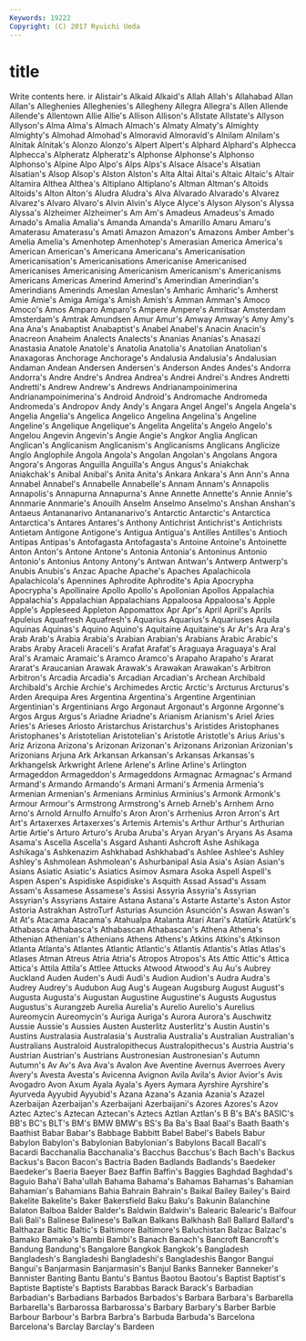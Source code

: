 ```yaml
---
Keywords: 19222 
Copyright: (C) 2017 Ryuichi Ueda
---
```


# title

Write contents here.
ir Alistair's Alkaid Alkaid's Allah Allah's Allahabad Allan Allan's Alleghenies
Alleghenies's Allegheny Allegra Allegra's Allen Allende Allende's Allentown Allie Allie's
Allison Allison's Allstate Allstate's Allyson Allyson's Alma Alma's Almach Almach's
Almaty Almaty's Almighty Almighty's Almohad Almohad's Almoravid Almoravid's Alnilam Alnilam's
Alnitak Alnitak's Alonzo Alonzo's Alpert Alpert's Alphard Alphard's Alphecca Alphecca's
Alpheratz Alpheratz's Alphonse Alphonse's Alphonso Alphonso's Alpine Alpo Alpo's Alps
Alps's Alsace Alsace's Alsatian Alsatian's Alsop Alsop's Alston Alston's Alta
Altai Altai's Altaic Altaic's Altair Altamira Althea Althea's Altiplano Altiplano's
Altman Altman's Altoids Altoids's Alton Alton's Aludra Aludra's Alva Alvarado
Alvarado's Alvarez Alvarez's Alvaro Alvaro's Alvin Alvin's Alyce Alyce's Alyson
Alyson's Alyssa Alyssa's Alzheimer Alzheimer's Am Am's Amadeus Amadeus's Amado
Amado's Amalia Amalia's Amanda Amanda's Amarillo Amaru Amaru's Amaterasu Amaterasu's
Amati Amazon Amazon's Amazons Amber Amber's Amelia Amelia's Amenhotep Amenhotep's
Amerasian America America's American American's Americana Americana's Americanisation Americanisation's Americanisations
Americanise Americanised Americanises Americanising Americanism Americanism's Americanisms Americans Americas Amerind
Amerind's Amerindian Amerindian's Amerindians Amerinds Ameslan Ameslan's Amharic Amharic's Amherst
Amie Amie's Amiga Amiga's Amish Amish's Amman Amman's Amoco Amoco's
Amos Amparo Amparo's Ampere Ampere's Amritsar Amsterdam Amsterdam's Amtrak Amundsen
Amur Amur's Amway Amway's Amy Amy's Ana Ana's Anabaptist Anabaptist's
Anabel Anabel's Anacin Anacin's Anacreon Anaheim Analects Analects's Ananias Ananias's
Anasazi Anastasia Anatole Anatole's Anatolia Anatolia's Anatolian Anatolian's Anaxagoras Anchorage
Anchorage's Andalusia Andalusia's Andalusian Andaman Andean Andersen Andersen's Anderson Andes
Andes's Andorra Andorra's Andre Andre's Andrea Andrea's Andrei Andrei's Andres
Andretti Andretti's Andrew Andrew's Andrews Andrianampoinimerina Andrianampoinimerina's Android Android's Andromache
Andromeda Andromeda's Andropov Andy Andy's Angara Angel Angel's Angela Angela's
Angelia Angelia's Angelica Angelico Angelina Angelina's Angeline Angeline's Angelique Angelique's
Angelita Angelita's Angelo Angelo's Angelou Angevin Angevin's Angie Angie's Angkor
Anglia Anglican Anglican's Anglicanism Anglicanism's Anglicanisms Anglicans Anglicize Anglo Anglophile
Angola Angola's Angolan Angolan's Angolans Angora Angora's Angoras Anguilla Anguilla's
Angus Angus's Aniakchak Aniakchak's Anibal Anibal's Anita Anita's Ankara Ankara's
Ann Ann's Anna Annabel Annabel's Annabelle Annabelle's Annam Annam's Annapolis
Annapolis's Annapurna Annapurna's Anne Annette Annette's Annie Annie's Annmarie Annmarie's
Anouilh Anselm Anselmo Anselmo's Anshan Anshan's Antaeus Antananarivo Antananarivo's Antarctic
Antarctic's Antarctica Antarctica's Antares Antares's Anthony Antichrist Antichrist's Antichrists Antietam
Antigone Antigone's Antigua Antigua's Antilles Antilles's Antioch Antipas Antipas's Antofagasta
Antofagasta's Antoine Antoine's Antoinette Anton Anton's Antone Antone's Antonia Antonia's
Antoninus Antonio Antonio's Antonius Antony Antony's Antwan Antwan's Antwerp Antwerp's
Anubis Anubis's Anzac Apache Apache's Apaches Apalachicola Apalachicola's Apennines Aphrodite
Aphrodite's Apia Apocrypha Apocrypha's Apollinaire Apollo Apollo's Apollonian Apollos Appalachia
Appalachia's Appalachian Appalachians Appaloosa Appaloosa's Apple Apple's Appleseed Appleton Appomattox
Apr Apr's April April's Aprils Apuleius Aquafresh Aquafresh's Aquarius Aquarius's
Aquariuses Aquila Aquinas Aquinas's Aquino Aquino's Aquitaine Aquitaine's Ar Ar's
Ara Ara's Arab Arab's Arabia Arabia's Arabian Arabian's Arabians Arabic
Arabic's Arabs Araby Araceli Araceli's Arafat Arafat's Araguaya Araguaya's Aral
Aral's Aramaic Aramaic's Aramco Aramco's Arapaho Arapaho's Ararat Ararat's Araucanian
Arawak Arawak's Arawakan Arawakan's Arbitron Arbitron's Arcadia Arcadia's Arcadian Arcadian's
Archean Archibald Archibald's Archie Archie's Archimedes Arctic Arctic's Arcturus Arcturus's
Arden Arequipa Ares Argentina Argentina's Argentine Argentinian Argentinian's Argentinians Argo
Argonaut Argonaut's Argonne Argonne's Argos Argus Argus's Ariadne Ariadne's Arianism
Arianism's Ariel Aries Aries's Arieses Ariosto Aristarchus Aristarchus's Aristides Aristophanes
Aristophanes's Aristotelian Aristotelian's Aristotle Aristotle's Arius Arius's Ariz Arizona Arizona's
Arizonan Arizonan's Arizonans Arizonian Arizonian's Arizonians Arjuna Ark Arkansan Arkansan's
Arkansas Arkansas's Arkhangelsk Arkwright Arlene Arlene's Arline Arline's Arlington Armageddon
Armageddon's Armageddons Armagnac Armagnac's Armand Armand's Armando Armando's Armani Armani's
Armenia Armenia's Armenian Armenian's Armenians Arminius Arminius's Armonk Armonk's Armour
Armour's Armstrong Armstrong's Arneb Arneb's Arnhem Arno Arno's Arnold Arnulfo
Arnulfo's Aron Aron's Arrhenius Arron Arron's Art Art's Artaxerxes Artaxerxes's
Artemis Artemis's Arthur Arthur's Arthurian Artie Artie's Arturo Arturo's Aruba
Aruba's Aryan Aryan's Aryans As Asama Asama's Ascella Ascella's Asgard
Ashanti Ashcroft Ashe Ashikaga Ashikaga's Ashkenazim Ashkhabad Ashkhabad's Ashlee Ashlee's
Ashley Ashley's Ashmolean Ashmolean's Ashurbanipal Asia Asia's Asian Asian's Asians
Asiatic Asiatic's Asiatics Asimov Asmara Asoka Aspell Aspell's Aspen Aspen's
Aspidiske Aspidiske's Asquith Assad Assad's Assam Assam's Assamese Assamese's Assisi
Assyria Assyria's Assyrian Assyrian's Assyrians Astaire Astana Astana's Astarte Astarte's
Aston Astor Astoria Astrakhan AstroTurf Asturias Asunción Asunción's Aswan Aswan's
At At's Atacama Atacama's Atahualpa Atalanta Atari Atari's Atatürk Atatürk's
Athabasca Athabasca's Athabascan Athabascan's Athena Athena's Athenian Athenian's Athenians Athens
Athens's Atkins Atkins's Atkinson Atlanta Atlanta's Atlantes Atlantic Atlantic's Atlantis
Atlantis's Atlas Atlas's Atlases Atman Atreus Atria Atria's Atropos Atropos's
Ats Attic Attic's Attica Attica's Attila Attila's Attlee Attucks Atwood
Atwood's Au Au's Aubrey Auckland Auden Auden's Audi Audi's Audion
Audion's Audra Audra's Audrey Audrey's Audubon Aug Aug's Augean Augsburg
August August's Augusta Augusta's Augustan Augustine Augustine's Augusts Augustus Augustus's
Aurangzeb Aurelia Aurelia's Aurelio Aurelio's Aurelius Aureomycin Aureomycin's Auriga Auriga's
Aurora Aurora's Auschwitz Aussie Aussie's Aussies Austen Austerlitz Austerlitz's Austin
Austin's Austins Australasia Australasia's Australia Australia's Australian Australian's Australians Australoid
Australopithecus Australopithecus's Austria Austria's Austrian Austrian's Austrians Austronesian Austronesian's Autumn
Autumn's Av Av's Ava Ava's Avalon Ave Aventine Avernus Averroes
Avery Avery's Avesta Avesta's Avicenna Avignon Avila Avila's Avior Avior's
Avis Avogadro Avon Axum Ayala Ayala's Ayers Aymara Ayrshire Ayrshire's
Ayurveda Ayyubid Ayyubid's Azana Azana's Azania Azania's Azazel Azerbaijan Azerbaijan's
Azerbaijani Azerbaijani's Azores Azores's Azov Aztec Aztec's Aztecan Aztecan's Aztecs
Aztlan Aztlan's B B's BA's BASIC's BB's BC's BLT's BM's
BMW BMW's BS's Ba Ba's Baal Baal's Baath Baath's Baathist
Babar Babar's Babbage Babbitt Babel Babel's Babels Babur Babylon Babylon's
Babylonian Babylonian's Babylons Bacall Bacall's Bacardi Bacchanalia Bacchanalia's Bacchus Bacchus's
Bach Bach's Backus Backus's Bacon Bacon's Bactria Baden Badlands Badlands's
Baedeker Baedeker's Baeria Baeyer Baez Baffin Baffin's Baggies Baghdad Baghdad's
Baguio Baha'i Baha'ullah Bahama Bahama's Bahamas Bahamas's Bahamian Bahamian's Bahamians
Bahia Bahrain Bahrain's Baikal Bailey Bailey's Baird Bakelite Bakelite's Baker
Bakersfield Baku Baku's Bakunin Balanchine Balaton Balboa Balder Balder's Baldwin
Baldwin's Balearic Balearic's Balfour Bali Bali's Balinese Balinese's Balkan Balkans
Balkhash Ball Ballard Ballard's Balthazar Baltic Baltic's Baltimore Baltimore's Baluchistan
Balzac Balzac's Bamako Bamako's Bambi Bambi's Banach Banach's Bancroft Bancroft's
Bandung Bandung's Bangalore Bangkok Bangkok's Bangladesh Bangladesh's Bangladeshi Bangladeshi's Bangladeshis
Bangor Bangui Bangui's Banjarmasin Banjarmasin's Banjul Banks Banneker Banneker's Bannister
Banting Bantu Bantu's Bantus Baotou Baotou's Baptist Baptist's Baptiste Baptiste's
Baptists Barabbas Barack Barack's Barbadian Barbadian's Barbadians Barbados Barbados's Barbara
Barbara's Barbarella Barbarella's Barbarossa Barbarossa's Barbary Barbary's Barber Barbie Barbour
Barbour's Barbra Barbra's Barbuda Barbuda's Barcelona Barcelona's Barclay Barclay's Bardeen
